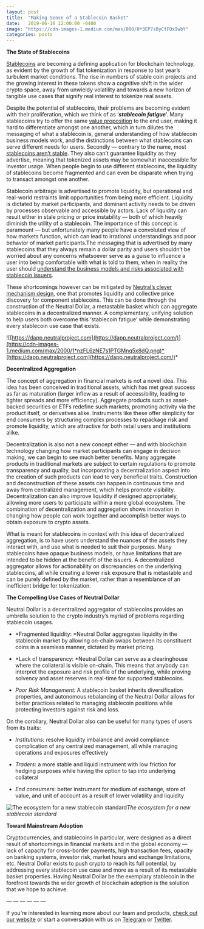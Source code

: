 ```yaml
---
layout: post
title:  "Making Sense of a Stablecoin Basket"
date:   2019-06-10 12:00:00 -0400
image: "https://cdn-images-1.medium.com/max/800/0*3EP7sByCfFOxIwbY"
categories: posts
---
```


**The State of Stablecoins**

[Stablecoins](https://medium.com/coinmonks/an-introduction-to-stablecoins-6a2a6c67d447) are becoming a defining application for blockchain technology, as evident by the growth of fiat tokenization in response to last year’s turbulent market conditions. The rise in numbers of stable coin projects and the growing interest in these tokens show a cognitive shift in the wider crypto space, away from unwieldy volatility and towards a new horizon of tangible use cases that signify real interest to tokenize real assets.

Despite the potential of stablecoins, their problems are becoming evident with their proliferation, which we think of as ‘***stablecoin fatigue***’. Many stablecoins try to offer the same [value proposition](https://hackernoon.com/the-need-for-many-stablecoins-and-a-metastable-basket-e38adff6c8f4) to the end user, making it hard to differentiate amongst one another, which in turn dilutes the messaging of what a stablecoin is, general understanding of how stablecoin business models work, and the distinctions between what stablecoins can serve different needs for users. Secondly — contrary to the name, most [stablecoins aren’t stable](https://medium.com/@neutralproject/visualizing-metastability-c0b7da9ade4b). They also can’t guarantee liquidity as they advertise, meaning that tokenized assets may be somewhat inaccessible for investor usage. When people begin to use different stablecoins, the liquidity of stablecoins become fragmented and can even be disparate when trying to transact amongst one another.

Stablecoin arbitrage is advertised to promote liquidity, but operational and real-world restraints limit opportunities from being more efficient. Liquidity is dictated by market participants, and dominant activity needs to be driven by processes observable and accessible by actors. Lack of liquidity can result either in stale pricing or price instability — both of which heavily diminish the utility of a stablecoin. The importance of this concept is paramount — but unfortunately many people have a convoluted view of how markets function, which can lead to irrational understandings and poor behavior of market participants.The messaging that is advertised by many stablecoins that they always remain a dollar parity and users shouldn’t be worried about any concerns whatsoever serve as a guise to influence a user into being comfortable with what is told to them, when in reality the user should [understand the business models and risks associated with stablecoin issuers](https://hackernoon.com/a-case-study-on-husd-752b16a2d1f8).

These shortcomings however can be mitigated by [Neutral’s clever mechanism design](https://medium.com/coinmonks/intro-to-neutral-dollar-98f95d1ff9f4), one that promotes liquidity and collective price discovery for component stablecoins. This can be done through the construction of the Neutral Dollar, a metastable basket which can aggregate stablecoins in a decentralized manner. A complementary, unifying solution to help users both overcome this ‘stablecoin fatigue’ while demonstrating every stablecoin use case that exists.

![[https://dapp.neutralproject.com](https://dapp.neutralproject.com/)](https://cdn-images-1.medium.com/max/2000/1*nzFL6zNE7s1PTGMnq5x8dQ.png)*[https://dapp.neutralproject.com](https://dapp.neutralproject.com/)*

**Decentralized Aggregation**

The concept of aggregation in financial markets is not a novel idea. This idea has been conceived in traditional assets, which has met great success as far as maturation (larger inflow as a result of accessibility, leading to tighter spreads and more efficiency). Aggregate products such as asset-backed securities or ETFs redefine such markets, promoting activity via the product itself, or derivatives alike. Instruments like these offer simplicity for end consumers by structuring complex processes to repackage risk and promote liquidity, which are attractive for both retail users and institutions alike.

Decentralization is also not a new concept either — and with blockchain technology changing how market participants can engage in decision making, we can begin to see much better benefits. Many aggregate products in traditional markets are subject to certain regulations to promote transparency and quality, but incorporating a decentralization aspect into the creation of such products can lead to very beneficial traits. Construction and deconstruction of these assets can happen in continuous time and away from centralized management, which helps promote visibility. Decentralization can also improve liquidity if designed appropriately, allowing more users to participate within a more global ecosystem. The combination of decentralization and aggregation shows innovation in changing how people can work together and accomplish better ways to obtain exposure to crypto assets.

What is meant for stablecoins in context with this idea of decentralized aggregation, is to have users understand the nuances of the assets they interact with, and use what is needed to suit their purposes. Many stablecoins have opaque business models, or have limitations that are intended to be hidden at the benefit of the issuers. A decentralized aggregator allows for actionability on discrepancies on the underlying stablecoins, all while creating a lower risk exposure that is metastable and can be purely defined by the market, rather than a resemblance of an inefficient bridge for tokenization.

**The Compelling Use Cases of Neutral Dollar**

Neutral Dollar is a decentralized aggregator of stablecoins provides an umbrella solution to the crypto industry’s myriad of problems regarding stablecoin usages.

* *Fragmented liquidity: *Neutral Dollar aggregates liquidity in the stablecoin market by allowing on-chain swaps between its constituent coins in a seamless manner, dictated by market pricing.

* *Lack of transparency: *Neutral Dollar can serve as a clearinghouse where the collateral is visible on-chain. This means that anybody can interpret the exposure and risk profile of the underlying, while proving solvency and asset reserves in real-time for supported stablecoins.

* *Poor Risk Management:* A stablecoin basket inherits diversification properties, and autonomous rebalancing of the Neutral Dollar allows for better practices related to managing stablecoin positions while protecting investors against risk and loss.

On the corollary, Neutral Dollar also can be useful for many types of users from its traits:

* *Institutions*: resolve liquidity imbalance and avoid compliance complication of any centralized management, all while managing operations and exposures effectively

* *Traders*: a more stable and liquid instrument with low friction for hedging purposes while having the option to tap into underlying collateral

* *End consumer*s: better instrument for medium of exchange, store of value, and unit of account as a result of lower volatility and liquidity

![The ecosystem for a new stablecoin standard](https://cdn-images-1.medium.com/max/2000/1*qM6lCqqRfgX6bFm7Q7Zg_A.png)*The ecosystem for a new stablecoin standard*

**Toward Mainstream Adoption**

Cryptocurrencies, and stablecoins in particular, were designed as a direct result of shortcomings in financial markets and in the global economy — lack of capacity for cross-border payments, high transaction fees, opacity on banking systems, investor risk, market hours and exchange limitations, etc. Neutral Dollar exists to push crypto to reach its full potential, by addressing every stablecoin use case and more as a result of its metastable basket properties. Having Neutral Dollar be the exemplary stablecoin in the forefront towards the wider growth of blockchain adoption is the solution that we hope to achieve.

— — — — — —

If you’re interested in learning more about our team and products, [check out our website](http://www.neutralproject.com/) or start a conversation with us on [Telegram](https://t.me/neutralproject) or [Twitter](http://www.twitter.com/neutral_project).

